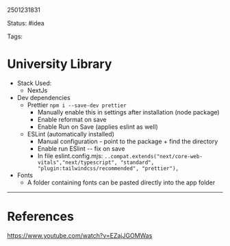 2501231831

Status: #idea

Tags: 

# University Library

- Stack Used:
	- NextJs
- Dev dependencies
	- Prettier `npm i --save-dev prettier`
		- Manually enable this in settings after installation (node package)
		- Enable reformat on save
		- Enable Run on Save (applies eslint as well)
	- ESLint  (automatically installed)
		- Manual configuration - point to the package + find the directory 
		- Enable run ESlint -- fix on save
		- In file eslint.config.mjs: `..compat.extends("next/core-web-vitals","next/typescript", "standard", "plugin:tailwindcss/recommended", "prettier"),`
- Fonts
	- A folder containing fonts can be pasted directly into the app folder
---
# References
https://www.youtube.com/watch?v=EZajJGOMWas